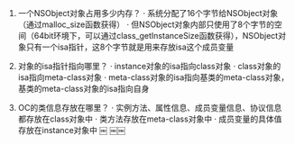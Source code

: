 1. 一个NSObject对象占用多少内存？
 	· 系统分配了16个字节给NSObject对象（通过malloc_size函数获得）
 	· 但NSObject对象内部只使用了8个字节的空间（64bit环境下，可以通过class_getInstanceSize函数获得），NSObject对象只有一个isa指针，这8个字节就是用来存放isa这个成员变量

2. 对象的isa指针指向哪里？
	· instance对象的isa指向class对象
	· class对象的isa指向meta-class对象
	· meta-class对象的isa指向基类的meta-class对象，基类的meta-class对象的isa指向自身

3. OC的类信息存放在哪里？
	· 实例方法、属性信息、成员变量信息、协议信息都存放在class对象中
	· 类方法存放在meta-class对象中
	· 成员变量的具体值存放在instance对象中
￼
￼￼
